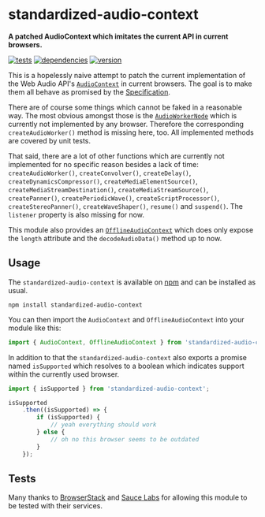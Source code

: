 # standardized-audio-context

**A patched AudioContext which imitates the current API in current browsers.**

[![tests](https://img.shields.io/travis/chrisguttandin/standardized-audio-context/master.svg?style=flat-square)](https://travis-ci.org/chrisguttandin/standardized-audio-context)
[![dependencies](https://img.shields.io/david/chrisguttandin/standardized-audio-context.svg?style=flat-square)](https://www.npmjs.com/package/standardized-audio-context)
[![version](https://img.shields.io/npm/v/standardized-audio-context.svg?style=flat-square)](https://www.npmjs.com/package/standardized-audio-context)

This is a hopelessly naive attempt to patch the current implementation of the Web Audio API's
[`AudioContext`](http://webaudio.github.io/web-audio-api/#AudioContext) in current browsers. The
goal is to make them all behave as promised by the
[Specification](http://webaudio.github.io/web-audio-api/).

There are of course some things which cannot be faked in a reasonable way. The most obvious amongst
those is the [`AudioWorkerNode`](http://webaudio.github.io/web-audio-api/#AudioWorker)
which is currently not implemented by any browser. Therefore the corresponding
`createAudioWorker()` method is missing here, too. All implemented methods are covered by unit
tests.

That said, there are a lot of other functions which are currently not implemented for no specific
reason besides a lack of time: `createAudioWorker()`, `createConvolver()`,
`createDelay()`, `createDynamicsCompressor()`, `createMediaElementSource()`,
`createMediaStreamDestination()`, `createMediaStreamSource()`, `createPanner()`,
`createPeriodicWave()`, `createScriptProcessor()`, `createStereoPanner()`, `createWaveShaper()`,
`resume()` and `suspend()`. The `listener` property is also missing for now.

This module also provides an
[`OfflineAudioContext`](http://webaudio.github.io/web-audio-api/#OfflineAudioContext) which does
only expose the `length` attribute and the `decodeAudioData()` method up to now.

## Usage

The `standardized-audio-context` is available on
[npm](https://www.npmjs.com/package/standardized-audio-context) and can be installed as usual.

```shell
npm install standardized-audio-context
```

You can then import the `AudioContext` and `OfflineAudioContext` into your module like this:

```js
import { AudioContext, OfflineAudioContext } from 'standardized-audio-context';
```

In addition to that the `standardized-audio-context` also exports a promise named `isSupported`
which resolves to a boolean which indicates support within the currently used browser.

```js
import { isSupported } from 'standardized-audio-context';

isSupported
    .then((isSupported) => {
        if (isSupported) {
            // yeah everything should work
        } else {
            // oh no this browser seems to be outdated
        }
    });
```

## Tests

Many thanks to [BrowserStack](https://www.browserstack.com) and [Sauce Labs](https://saucelabs.com) for allowing this module to be tested with their services.
